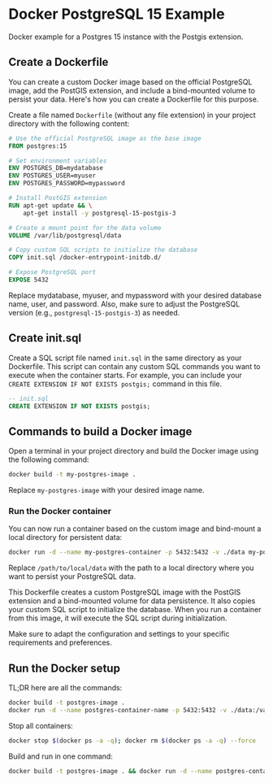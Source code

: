 # Docker PostgreSQL 15 Example

Docker example for a Postgres 15 instance with the Postgis extension.

## Create a Dockerfile

You can create a custom Docker image based on the official PostgreSQL image, add the PostGIS extension, and include a bind-mounted volume to persist your data. Here's how you can create a Dockerfile for this purpose.

Create a file named `Dockerfile` (without any file extension) in your project directory with the following content:

```dockerfile
# Use the official PostgreSQL image as the base image
FROM postgres:15

# Set environment variables
ENV POSTGRES_DB=mydatabase
ENV POSTGRES_USER=myuser
ENV POSTGRES_PASSWORD=mypassword

# Install PostGIS extension
RUN apt-get update && \
    apt-get install -y postgresql-15-postgis-3

# Create a mount point for the data volume
VOLUME /var/lib/postgresql/data

# Copy custom SQL scripts to initialize the database
COPY init.sql /docker-entrypoint-initdb.d/

# Expose PostgreSQL port
EXPOSE 5432
```

Replace mydatabase, myuser, and mypassword with your desired database name, user, and password. Also, make sure to adjust the PostgreSQL version (e.g., `postgresql-15-postgis-3`) as needed.

## Create init.sql

Create a SQL script file named `init.sql` in the same directory as your Dockerfile. This script can contain any custom SQL commands you want to execute when the container starts. For example, you can include your `CREATE EXTENSION IF NOT EXISTS postgis;` command in this file.

```sql
-- init.sql
CREATE EXTENSION IF NOT EXISTS postgis;
```

## Commands to build a Docker image

Open a terminal in your project directory and build the Docker image using the following command:

```bash
docker build -t my-postgres-image .
```

Replace `my-postgres-image` with your desired image name.

### Run the Docker container

You can now run a container based on the custom image and bind-mount a local directory for persistent data:

```bash
docker run -d --name my-postgres-container -p 5432:5432 -v ./data my-postgres-image
```

Replace `/path/to/local/data` with the path to a local directory where you want to persist your PostgreSQL data.

This Dockerfile creates a custom PostgreSQL image with the PostGIS extension and a bind-mounted volume for data persistence. It also copies your custom SQL script to initialize the database. When you run a container from this image, it will execute the SQL script during initialization.

Make sure to adapt the configuration and settings to your specific requirements and preferences.

## Run the Docker setup

TL;DR here are all the commands:

```bash
docker build -t postgres-image .
docker run -d --name postgres-container-name -p 5432:5432 -v ./data:/var/lib/postgresql/data postgres-image
```

Stop all containers:

```bash
docker stop $(docker ps -a -q); docker rm $(docker ps -a -q) --force
```

Build and run in one command:

```bash
docker build -t postgres-image . && docker run -d --name postgres-container-name -p 5432:5432 -v ./data:/var/lib/postgresql/data postgres-image
```
